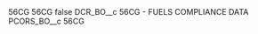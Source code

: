 <?xml version="1.0" encoding="UTF-8"?>
<CustomMetadata xmlns="http://soap.sforce.com/2006/04/metadata" xmlns:xsi="http://www.w3.org/2001/XMLSchema-instance" xmlns:xsd="http://www.w3.org/2001/XMLSchema">
    <description>56CG</description>
    <label>56CG</label>
    <protected>false</protected>
    <values>
        <field>DCR_BO__c</field>
        <value xsi:type="xsd:string">56CG - FUELS COMPLIANCE DATA</value>
    </values>
    <values>
        <field>PCORS_BO__c</field>
        <value xsi:type="xsd:string">56CG</value>
    </values>
</CustomMetadata>
